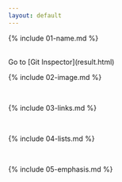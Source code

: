 ```yaml
---
layout: default
---
```


{% include 01-name.md %}

<br>
Go to [Git Inspector](result.html)
<br>

{% include 02-image.md %}

<br>

{% include 03-links.md %}

<br>

{% include 04-lists.md %}

<br>

{% include 05-emphasis.md %}
